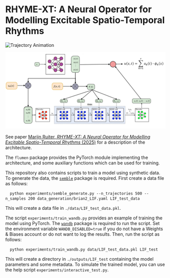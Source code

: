 # RHYME-XT: A Neural Operator for Modelling Excitable Spatio-Temporal Rhythms

![Trajectory Animation](assets/trajectory.gif)

![Visualization of the architecture](assets/Architecture.png)

See paper [Marijn Ruiter, _RHYME-XT: A Neural Operator for Modelling Excitable Spatio-Temporal Rhythms_ (2025)](-) for a description of the architecture.

The `flumen` package provides the PyTorch module implementing the architecture,
and some auxiliary functions which can be used for training.

This repository also contains scripts to train a model using synthetic data.
To generate the data, the [`semble`](https://github.com/Marijn-dev/semble) package is required.
First create a data file as follows:

```shell
  python experiments/semble_generate.py --n_trajectories 500 --n_samples 200 data_generation/brian2_LIF.yaml LIF_test_data
```

This will create a data file in `./data/LIF_test_data.pkl`.

The script `experiments/train_wandb.py` provides an example of training the model using PyTorch.
The [`wandb`](https://pypi.org/project/wandb/) package is required to run the script.
Set the environment variable `WANDB_DISABLED=true` if you do not have a Weights & Biases account or do not want to log the results.
Then, run the script as follows:

```shell
  python experiments/train_wandb.py data/LIF_test_data.pkl LIF_test
```

This will create a directory in `./outputs/LIF_test` containing the model parameters and some metadata.
To simulate the trained model, you can use the help script `experiments/interactive_test.py`.
